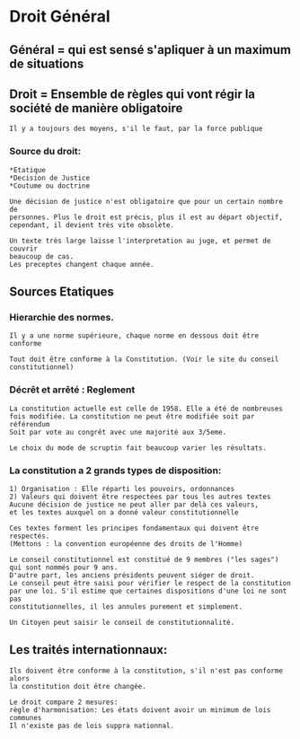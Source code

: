 # Droit Général

## Général =  qui est sensé s'apliquer à un maximum de situations

## Droit = Ensemble de règles qui vont régir la société de manière obligatoire
	Il y a toujours des moyens, s'il le faut, par la force publique

### Source du droit:
	*Etatique
	*Decision de Justice
	*Coutume ou doctrine
		
	Une décision de justice n'est obligatoire que pour un certain nombre de 
	personnes. Plus le droit est précis, plus il est au départ objectif,
	cependant, il devient très vite obsolète.

	Un texte très large laisse l'interpretation au juge, et permet de couvrir
	beaucoup de cas.
	Les preceptes changent chaque année.

## Sources Etatiques
### Hierarchie des normes.
	Il y a une norme supérieure, chaque norme en dessous doit être conforme

	Tout doit être conforme à la Constitution. (Voir le site du conseil 
	constitutionnel)

### Décrêt et arrêté : Reglement

	La constitution actuelle est celle de 1958. Elle a été de nombreuses
	fois modifiée. La constitution ne peut être modifiée soit par référendum
	Soit par vote au congrêt avec une majorité aux 3/5eme.

	Le choix du mode de scruptin fait beaucoup varier les résultats.

### La constitution a 2 grands types de disposition:
	1) Organisation : Elle réparti les pouvoirs, ordonnances
	2) Valeurs qui doivent être respectées par tous les autres textes
	Aucune décision de justice ne peut aller par delà ces valeurs,
	et les textes auxquel on a donné valeur constitutionnelle
	
	Ces textes forment les principes fondamentaux qui doivent être respectés.
	(Mettons : la convention européenne des droits de l'Homme)

	Le conseil constitutionnel est constitué de 9 membres ("les sages")
	qui sont nommés pour 9 ans.
	D'autre part, les anciens présidents peuvent siéger de droit.
	Le conseil peut être saisi pour vérifier le respect de la constitution
	par une loi. S'il estime que certaines dispositions d'une loi ne sont pas
	constitutionnelles, il les annules purement et simplement.

	Un Citoyen peut saisir le conseil de constitutionnalité.

## Les traités internationnaux:

	Ils doivent être conforme à la constitution, s'il n'est pas conforme alors
	la constitution doit être changée.

	Le droit compare 2 mesures:
	règle d'harmonisation: Les états doivent avoir un minimum de lois communes
	Il n'existe pas de lois suppra nationnal.